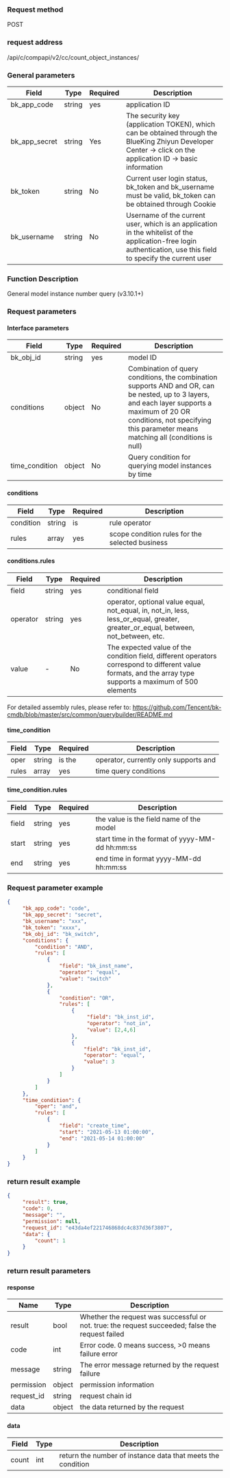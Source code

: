 ### Request method

POST


### request address

/api/c/compapi/v2/cc/count_object_instances/


### General parameters

| Field | Type | Required | Description |
|-----------|------------|--------|------------|
| bk_app_code | string | yes | application ID |
| bk_app_secret| string | Yes | The security key (application TOKEN), which can be obtained through the BlueKing Zhiyun Developer Center -> click on the application ID -> basic information |
| bk_token | string | No | Current user login status, bk_token and bk_username must be valid, bk_token can be obtained through Cookie |
| bk_username | string | No | Username of the current user, which is an application in the whitelist of the application-free login authentication, use this field to specify the current user |


### Function Description

General model instance number query (v3.10.1+)

### Request parameters



#### Interface parameters

| Field | Type | Required | Description |
|------------|--------|------|--------------|
| bk_obj_id | string | yes | model ID |
| conditions | object | No| Combination of query conditions, the combination supports AND and OR, can be nested, up to 3 layers, and each layer supports a maximum of 20 OR conditions, not specifying this parameter means matching all (conditions is null) |
| time_condition | object | No | Query condition for querying model instances by time |

#### conditions

| Field | Type | Required | Description |
|-----------|------------|--------|------------|
| condition | string | is | rule operator|
| rules | array | yes | scope condition rules for the selected business |

#### conditions.rules

| Field | Type | Required | Description |
|----------|--------|------|----------|
| field | string | yes | conditional field |
| operator | string | yes | operator, optional value equal, not_equal, in, not_in, less, less_or_equal, greater, greater_or_equal, between, not_between, etc. |
| value | - | No | The expected value of the condition field, different operators correspond to different value formats, and the array type supports a maximum of 500 elements |

For detailed assembly rules, please refer to: https://github.com/Tencent/bk-cmdb/blob/master/src/common/querybuilder/README.md

#### time_condition

| Field | Type | Required | Description |
|--------|--------|-----|--------------------|
| oper | string | is the | operator, currently only supports and |
| rules | array | yes | time query conditions |

#### time_condition.rules

| Field | Type | Required | Description |
|--------|--------|-----|----------------------------------|
| field | string | yes | the value is the field name of the model |
| start | string | yes | start time in the format of yyyy-MM-dd hh:mm:ss |
| end | string | yes | end time in format yyyy-MM-dd hh:mm:ss |

### Request parameter example

```json
{
     "bk_app_code": "code",
     "bk_app_secret": "secret",
     "bk_username": "xxx",
     "bk_token": "xxxx",
     "bk_obj_id": "bk_switch",
     "conditions": {
         "condition": "AND",
         "rules": [
             {
                 "field": "bk_inst_name",
                 "operator": "equal",
                 "value": "switch"
             },
             {
                 "condition": "OR",
                 "rules": [
                     {
                          "field": "bk_inst_id",
                          "operator": "not_in",
                          "value": [2,4,6]
                     },
                     {
                         "field": "bk_inst_id",
                         "operator": "equal",
                         "value": 3
                     }
                 ]
             }
         ]
     },
     "time_condition": {
         "oper": "and",
         "rules": [
             {
                 "field": "create_time",
                 "start": "2021-05-13 01:00:00",
                 "end": "2021-05-14 01:00:00"
             }
         ]
     }
}
```

### return result example

```json
{
     "result": true,
     "code": 0,
     "message": "",
     "permission": null,
     "request_id": "e43da4ef221746868dc4c837d36f3807",
     "data": {
         "count": 1
     }
}
```

### return result parameters

#### response

| Name | Type | Description |
| ------- | ------ | ------------------------------------- |
| result | bool | Whether the request was successful or not. true: the request succeeded; false the request failed |
| code | int | Error code. 0 means success, >0 means failure error |
| message | string | The error message returned by the request failure |
| permission | object | permission information |
| request_id | string | request chain id |
| data | object | the data returned by the request |

#### data

| Field | Type | Description |
|-------|---------|----------------------------|
| count | int | return the number of instance data that meets the condition |